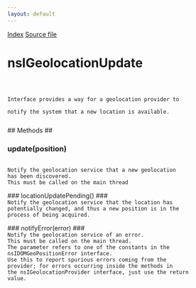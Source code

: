 ```yaml
---
layout: default
---
```

<div id='links'><a href="../index.html">Index</a>
<a href="http://dxr.mozilla.org/mozilla-central/source/xpcom/system/nsIGeolocationProvider.idl">Source file</a>
</div>

# nsIGeolocationUpdate #
<code>  
  
Interface provides a way for a geolocation provider to  
notify the system that a new location is available.  
  
</code>
## Methods ##

### update(position) ###
<code>  
Notify the geolocation service that a new geolocation  
has been discovered.  
This must be called on the main thread  
  
</code>
### locationUpdatePending() ###
<code>  
Notify the geolocation service that the location has  
potentially changed, and thus a new position is in the  
process of being acquired.  
  
</code>
### notifyError(error) ###
<code>  
Notify the geolocation service of an error.  
This must be called on the main thread.  
The parameter refers to one of the constants in the  
nsIDOMGeoPositionError interface.  
Use this to report spurious errors coming from the  
provider; for errors occurring inside the methods in  
the nsIGeolocationProvider interface, just use the return  
value.  
  
</code>